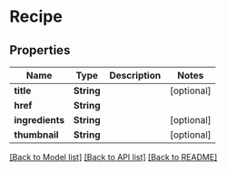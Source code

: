 # Recipe

## Properties
Name | Type | Description | Notes
------------ | ------------- | ------------- | -------------
**title** | **String** |  | [optional] 
**href** | **String** |  | 
**ingredients** | **String** |  | [optional] 
**thumbnail** | **String** |  | [optional] 

[[Back to Model list]](../README.md#documentation-for-models) [[Back to API list]](../README.md#documentation-for-api-endpoints) [[Back to README]](../README.md)


